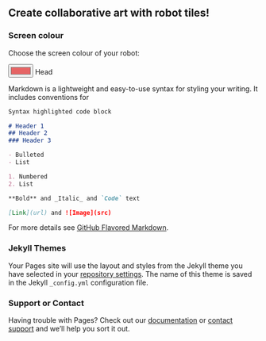 ## Create collaborative art with robot tiles!



### Screen colour


<p>Choose the screen colour of your robot:</p>

<div>
    <input type="color" id="colour" name="colour" onchange="change_colour(this.value)"
           value="#e66465">
    <label for="head">Head</label>
</div>

<?php
$jsonString = file_get_contents('data/robots.json');
$data = json_decode($jsonString, true);
print ($data);
?>

Markdown is a lightweight and easy-to-use syntax for styling your writing. It includes conventions for

```markdown
Syntax highlighted code block

# Header 1
## Header 2
### Header 3

- Bulleted
- List

1. Numbered
2. List

**Bold** and _Italic_ and `Code` text

[Link](url) and ![Image](src)
```

For more details see [GitHub Flavored Markdown](https://guides.github.com/features/mastering-markdown/).

### Jekyll Themes

Your Pages site will use the layout and styles from the Jekyll theme you have selected in your [repository settings](https://github.com/MerihanAlhafnawi/mosaix/settings/pages). The name of this theme is saved in the Jekyll `_config.yml` configuration file.

### Support or Contact

Having trouble with Pages? Check out our [documentation](https://docs.github.com/categories/github-pages-basics/) or [contact support](https://support.github.com/contact) and we’ll help you sort it out.
